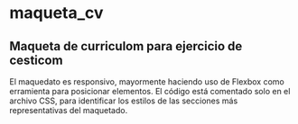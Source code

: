 # maqueta_cv
## Maqueta de curriculom para ejercicio de cesticom

El maquedato es responsivo, mayormente haciendo uso de Flexbox como erramienta para posicionar elementos.
El código está comentado solo en el archivo CSS, para identificar los estilos de las secciones más representativas del maquetado.
